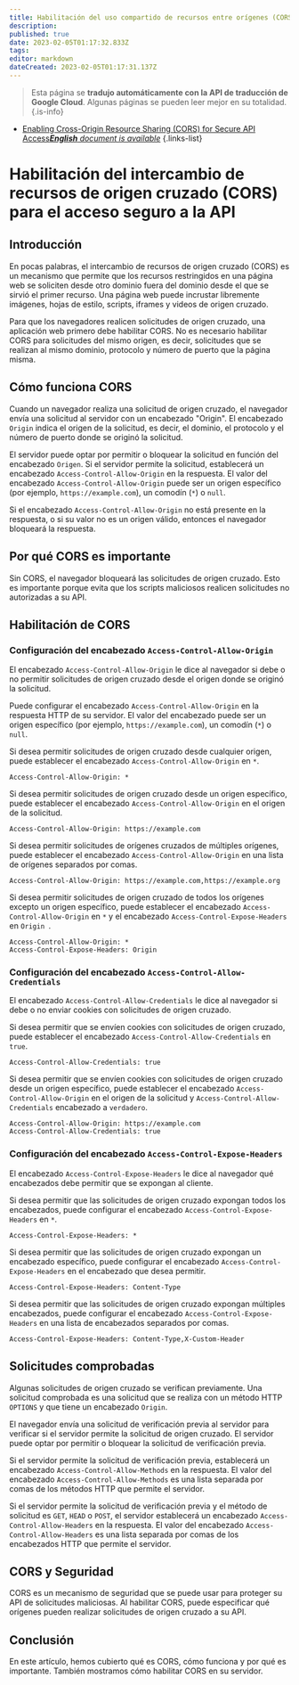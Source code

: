 ```yaml
---
title: Habilitación del uso compartido de recursos entre orígenes (CORS) para el acceso seguro a la API
description: 
published: true
date: 2023-02-05T01:17:32.833Z
tags: 
editor: markdown
dateCreated: 2023-02-05T01:17:31.137Z
---
```


> Esta página se **tradujo automáticamente con la API de traducción de Google Cloud**.
Algunas páginas se pueden leer mejor en su totalidad.{.is-info}



- [Enabling Cross-Origin Resource Sharing (CORS) for Secure API Access***English** document is available*](/en/Knowledge-base/Backend/enabling-cross-origin-resource-sharing-cors-for-secure-api-access)
{.links-list}


# Habilitación del intercambio de recursos de origen cruzado (CORS) para el acceso seguro a la API

## Introducción

En pocas palabras, el intercambio de recursos de origen cruzado (CORS) es un mecanismo que permite que los recursos restringidos en una página web se soliciten desde otro dominio fuera del dominio desde el que se sirvió el primer recurso. Una página web puede incrustar libremente imágenes, hojas de estilo, scripts, iframes y videos de origen cruzado.

Para que los navegadores realicen solicitudes de origen cruzado, una aplicación web primero debe habilitar CORS. No es necesario habilitar CORS para solicitudes del mismo origen, es decir, solicitudes que se realizan al mismo dominio, protocolo y número de puerto que la página misma.

## Cómo funciona CORS

Cuando un navegador realiza una solicitud de origen cruzado, el navegador envía una solicitud al servidor con un encabezado "Origin". El encabezado `Origin` indica el origen de la solicitud, es decir, el dominio, el protocolo y el número de puerto donde se originó la solicitud.

El servidor puede optar por permitir o bloquear la solicitud en función del encabezado `Origen`. Si el servidor permite la solicitud, establecerá un encabezado `Access-Control-Allow-Origin` en la respuesta. El valor del encabezado `Access-Control-Allow-Origin` puede ser un origen específico (por ejemplo, `https://example.com`), un comodín (`*`) o `null`.

Si el encabezado `Access-Control-Allow-Origin` no está presente en la respuesta, o si su valor no es un origen válido, entonces el navegador bloqueará la respuesta.

## Por qué CORS es importante

Sin CORS, el navegador bloqueará las solicitudes de origen cruzado. Esto es importante porque evita que los scripts maliciosos realicen solicitudes no autorizadas a su API.

## Habilitación de CORS

### Configuración del encabezado `Access-Control-Allow-Origin`

El encabezado `Access-Control-Allow-Origin` le dice al navegador si debe o no permitir solicitudes de origen cruzado desde el origen donde se originó la solicitud.

Puede configurar el encabezado `Access-Control-Allow-Origin` en la respuesta HTTP de su servidor. El valor del encabezado puede ser un origen específico (por ejemplo, `https://example.com`), un comodín (`*`) o `null`.

Si desea permitir solicitudes de origen cruzado desde cualquier origen, puede establecer el encabezado `Access-Control-Allow-Origin` en `*`.

```
Access-Control-Allow-Origin: *
```

Si desea permitir solicitudes de origen cruzado desde un origen específico, puede establecer el encabezado `Access-Control-Allow-Origin` en el origen de la solicitud.

```
Access-Control-Allow-Origin: https://example.com
```

Si desea permitir solicitudes de orígenes cruzados de múltiples orígenes, puede establecer el encabezado `Access-Control-Allow-Origin` en una lista de orígenes separados por comas.

```
Access-Control-Allow-Origin: https://example.com,https://example.org
```

Si desea permitir solicitudes de origen cruzado de todos los orígenes excepto un origen específico, puede establecer el encabezado `Access-Control-Allow-Origin` en `*` y el encabezado `Access-Control-Expose-Headers` en `Origin `.

```
Access-Control-Allow-Origin: *
Access-Control-Expose-Headers: Origin
```

### Configuración del encabezado `Access-Control-Allow-Credentials`

El encabezado `Access-Control-Allow-Credentials` le dice al navegador si debe o no enviar cookies con solicitudes de origen cruzado.

Si desea permitir que se envíen cookies con solicitudes de origen cruzado, puede establecer el encabezado `Access-Control-Allow-Credentials` en `true`.

```
Access-Control-Allow-Credentials: true
```

Si desea permitir que se envíen cookies con solicitudes de origen cruzado desde un origen específico, puede establecer el encabezado `Access-Control-Allow-Origin` en el origen de la solicitud y `Access-Control-Allow-Credentials` encabezado a `verdadero`.

```
Access-Control-Allow-Origin: https://example.com
Access-Control-Allow-Credentials: true
```

### Configuración del encabezado `Access-Control-Expose-Headers`

El encabezado `Access-Control-Expose-Headers` le dice al navegador qué encabezados debe permitir que se expongan al cliente.

Si desea permitir que las solicitudes de origen cruzado expongan todos los encabezados, puede configurar el encabezado `Access-Control-Expose-Headers` en `*`.

```
Access-Control-Expose-Headers: *
```

Si desea permitir que las solicitudes de origen cruzado expongan un encabezado específico, puede configurar el encabezado `Access-Control-Expose-Headers` en el encabezado que desea permitir.

```
Access-Control-Expose-Headers: Content-Type
```

Si desea permitir que las solicitudes de origen cruzado expongan múltiples encabezados, puede configurar el encabezado `Access-Control-Expose-Headers` en una lista de encabezados separados por comas.

```
Access-Control-Expose-Headers: Content-Type,X-Custom-Header
```

## Solicitudes comprobadas

Algunas solicitudes de origen cruzado se verifican previamente. Una solicitud comprobada es una solicitud que se realiza con un método HTTP `OPTIONS` y que tiene un encabezado `Origin`.

El navegador envía una solicitud de verificación previa al servidor para verificar si el servidor permite la solicitud de origen cruzado. El servidor puede optar por permitir o bloquear la solicitud de verificación previa.

Si el servidor permite la solicitud de verificación previa, establecerá un encabezado `Access-Control-Allow-Methods` en la respuesta. El valor del encabezado `Access-Control-Allow-Methods` es una lista separada por comas de los métodos HTTP que permite el servidor.

Si el servidor permite la solicitud de verificación previa y el método de solicitud es `GET`, `HEAD` o `POST`, el servidor establecerá un encabezado `Access-Control-Allow-Headers` en la respuesta. El valor del encabezado `Access-Control-Allow-Headers` es una lista separada por comas de los encabezados HTTP que permite el servidor.

## CORS y Seguridad

CORS es un mecanismo de seguridad que se puede usar para proteger su API de solicitudes maliciosas. Al habilitar CORS, puede especificar qué orígenes pueden realizar solicitudes de origen cruzado a su API.

## Conclusión

En este artículo, hemos cubierto qué es CORS, cómo funciona y por qué es importante. También mostramos cómo habilitar CORS en su servidor.